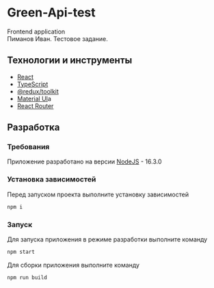 # Green-Api-test
Frontend application\
Пиманов Иван. Тестовое задание.

## Технологии и инструменты
- [React](https://reactjs.org/)
- [TypeScript](https://www.typescriptlang.org/)
- [@redux/toolkit](https://redux-toolkit.js.org/)
- [Material UI](https://mui.com/)a
- [React Router](https://reactrouter.com/)

## Разработка

### Требования
Приложение разработано на версии [NodeJS](https://nodejs.org/) - 16.3.0

### Установка зависимостей
Перед запуском проекта выполните установку зависимостей
```sh
npm i
```

### Запуск
Для запуска приложения в режиме разработки выполните команду
```sh
npm start
```
Для сборки приложения выполните команду
```sh
npm run build
```
